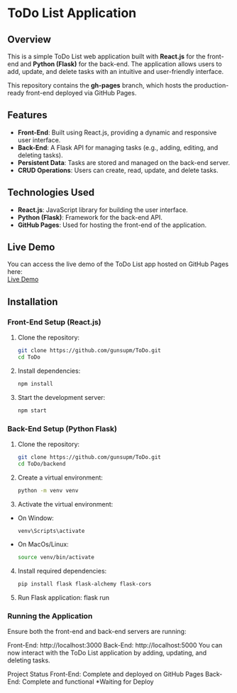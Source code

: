 # ToDo List Application

## Overview
This is a simple ToDo List web application built with **React.js** for the front-end and **Python (Flask)** for the back-end. The application allows users to add, update, and delete tasks with an intuitive and user-friendly interface.

This repository contains the **gh-pages** branch, which hosts the production-ready front-end deployed via GitHub Pages.

## Features
- **Front-End**: Built using React.js, providing a dynamic and responsive user interface.
- **Back-End**: A Flask API for managing tasks (e.g., adding, editing, and deleting tasks).
- **Persistent Data**: Tasks are stored and managed on the back-end server.
- **CRUD Operations**: Users can create, read, update, and delete tasks.

## Technologies Used
- **React.js**: JavaScript library for building the user interface.
- **Python (Flask)**: Framework for the back-end API.
- **GitHub Pages**: Used for hosting the front-end of the application.

## Live Demo
You can access the live demo of the ToDo List app hosted on GitHub Pages here:  
[Live Demo](https://gunsupm.github.io/ToDo/)

## Installation

### Front-End Setup (React.js)
1. Clone the repository:
   ```bash
   git clone https://github.com/gunsupm/ToDo.git
   cd ToDo
2. Install dependencies:
   ```bash
   npm install
3. Start the development server:
   ```bash
   npm start

### Back-End Setup (Python Flask)
1. Clone the repository:
   ```bash
   git clone https://github.com/gunsupm/ToDo.git
   cd ToDo/backend
2. Create a virtual environment: 
   ```bash
   python -m venv venv

3. Activate the virtual environment:
- On Window:
   ```bash
  venv\Scripts\activate

- On MacOs/Linux:
   ```bash
  source venv/bin/activate

4. Install required dependencies:
   ```bash
   pip install flask flask-alchemy flask-cors

5. Run Flask application:
  flask run

### Running the Application
Ensure both the front-end and back-end servers are running:

Front-End: http://localhost:3000
Back-End: http://localhost:5000
You can now interact with the ToDo List application by adding, updating, and deleting tasks.

Project Status
Front-End: Complete and deployed on GitHub Pages
Back-End: Complete and functional *Waiting for Deploy


